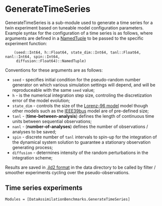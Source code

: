 # GenerateTimeSeries 

GenerateTimeSeries is a sub-module used to generate a time series for a twin experiment based
on tuneable model configuration parameters. Example syntax for the configuration of a time
series is as follows, where arguments are defined in a 
[NamedTuple](https://docs.julialang.org/en/v1/base/base/#Core.NamedTuple)
to be passed to the
specific experiment function:
```{julia}
    (seed::Int64, h::Float64, state_dim::Int64, tanl::Float64, nanl::Int64, spin::Int64,
     diffusion::Float64)::NamedTuple)
```
Conventions for these arguments are as follows:
  * `seed` - specifies initial condition for the pseudo-random number generator on which various simulation settings will depend, and will be reproduceable with the same `seed` value;
  * `h` - is the numerical integration step size, controling the discretization error of the model evolution;
  * `state_dim` - controls the size of the [Lorenz-96 model](@ref) model though other models such as the [IEEE39bus](@ref) model are of pre-defined size;
  * `tanl` - (__time-between-analysis__) defines the length of continuous time units between sequential observations;
  * `nanl` - (__number-of-analyses__) defines the number of observations / analyses to be saved;
  * `spin` - discrete number of `tanl` intervals to spin-up for the integration of the dynamical system solution to guarantee a stationary observation generating process;
  * `diffusion` - determines intensity of the random perturbations in the integration scheme;

Results are saved in [.jld2 format](https://juliaio.github.io/JLD2.jl/dev/) in the data directory to be called by filter / smoother
experiments cycling over the pseudo-observations.

## Time series experiments

```@autodocs
Modules = [DataAssimilationBenchmarks.GenerateTimeSeries]
```
